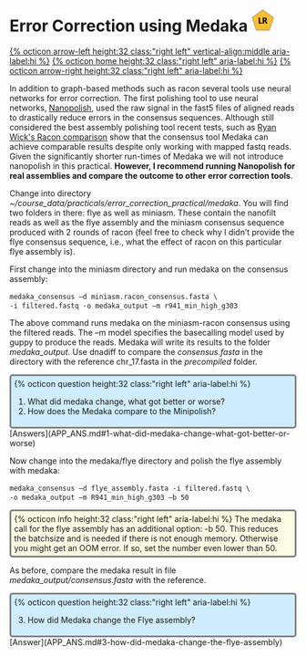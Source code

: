 # Error Correction using Medaka <img src="figures/LR.png" height="40px">

[{% octicon arrow-left height:32 class:"right left" vertical-align:middle aria-label:hi %}](ECR_MI.md) [{% octicon home height:32 class:"right left" aria-label:hi %}](index.md) [{% octicon arrow-right height:32 class:"right left" aria-label:hi %}](ECR_P.md)

In addition to graph-based methods such as racon several tools use neural networks for error correction. The first polishing tool to use neural networks, [Nanopolish](https://github.com/jts/nanopolish), used the raw signal in the fast5 files of aligned reads to drastically reduce errors in the consensus sequences. Although still considered the best assembly polishing tool recent tests, such as [Ryan Wick's Racon comparison](https://github.com/rrwick/August-2019-consensus-accuracy-update#racon) show that the consensus tool Medaka can achieve comparable results despite only working with mapped fastq reads. Given the significantly shorter run-times of Medaka we will not introduce nanopolish in this practical. **However, I recommend running Nanopolish for real assemblies and compare the outcome to other error correction tools**.

Change into directory *~/course_data/practicals/error_correction_practical/medaka*. You will find two folders in there: flye as well as miniasm. These contain the nanofilt reads as well as the flye assembly and the miniasm consensus sequence produced with 2 rounds of racon (feel free to check why I didn’t provide the flye consensus sequence, i.e., what the effect of racon on this particular flye assembly is).

First change into the miniasm directory and run medaka on the consensus assembly:

```
medaka_consensus –d miniasm.racon_consensus.fasta \
-i filtered.fastq -o medaka_output –m r941_min_high_g303
```

The above command runs medaka on the miniasm-racon consensus using the filtered reads. The –m model specifies the basecalling model used by guppy to produce the reads.
Medaka will write its results to the folder *medaka_output*. Use dnadiff to compare the *consensus.fasta* in the directory with the reference chr_17.fasta in the *precompiled* folder. 

<div style="background-color:#cfedfe;border-radius:5px;border-style:solid;border-color:gray;padding:5px">
  {% octicon question height:32 class:"right left" aria-label:hi %} 
  <ol>
    <li>What did medaka change, what got better or worse?</li>
    <li>How does the Medaka compare to the Minipolish?</li>
  </ol>
</div>
[Answers](APP_ANS.md#1-what-did-medaka-change-what-got-better-or-worse)

Now change into the medaka/flye  directory and polish the flye assembly with medaka:

```
medaka_consensus –d flye_assembly.fasta -i filtered.fastq \
-o medaka_output –m R941_min_high_g303 –b 50
```

<div style="background-color:#fcfce5;border-radius:5px;border-style:solid;border-color:gray;padding:5px">
  {% octicon info height:32 class:"right left" aria-label:hi %} 
  The medaka call for the flye assembly has an additional option: -b 50. This reduces the batchsize and is needed if there is not enough memory. Otherwise you might get an OOM error. If so, set the number even lower than 50.
</div>

As before, compare the medaka result in file *medaka_output/consensus.fasta* with the reference. 

<div style="background-color:#cfedfe;border-radius:5px;border-style:solid;border-color:gray;padding:5px">
  {% octicon question height:32 class:"right left" aria-label:hi %} 
  <ol start="3">
    <li>How did Medaka change the Flye assembly?</li>
  </ol>
</div>
[Answer](APP_ANS.md#3-how-did-medaka-change-the-flye-assembly)



